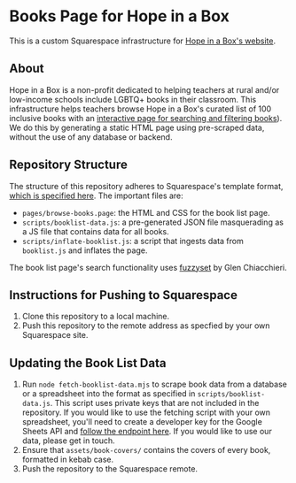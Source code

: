 # Books Page for Hope in a Box

This is a custom Squarespace infrastructure for [Hope in a Box's website](https://hopeinabox.org/).

## About

Hope in a Box is a non-profit dedicated to helping teachers at rural and/or low-income schools include LGBTQ+ books in their classroom.
This infrastructure helps teachers browse Hope in a Box's curated list of 100 inclusive books with an [interactive page for searching and filtering books](https://hopeinabox.org/books)).
We do this by generating a static HTML page using pre-scraped data, without the use of any database or backend.

## Repository Structure

The structure of this repository adheres to Squarespace's template format, [which is specified here](https://developers.squarespace.com/template-overview).
The important files are:

- `pages/browse-books.page`: the HTML and CSS for the book list page.
- `scripts/booklist-data.js`: a pre-generated JSON file masquerading as a JS file that contains data for all books.
- `scripts/inflate-booklist.js`: a script that ingests data from `booklist.js` and inflates the page.

The book list page's search functionality uses [fuzzyset](https://github.com/Glench/fuzzyset.js) by Glen Chiacchieri.

## Instructions for Pushing to Squarespace

1. Clone this repository to a local machine.
2. Push this repository to the remote address as specfied by your own Squarespace site.

## Updating the Book List Data

1. Run `node fetch-booklist-data.mjs` to scrape book data from a database or a spreadsheet into the format as specified in `scripts/booklist-data.js`. This script uses private keys that are not included in the repository. If you would like to use the fetching script with your own spreadsheet, you'll need to create a developer key for the Google Sheets API and [follow the endpoint here](https://developers.google.com/sheets/api/reference/rest/v4/spreadsheets.values/get). If you would like to use our data, please get in touch.
2. Ensure that `assets/book-covers/` contains the covers of every book, formatted in kebab case.
3. Push the repository to the Squarespace remote.
